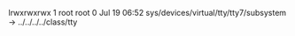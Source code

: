 lrwxrwxrwx 1 root root 0 Jul 19 06:52 sys/devices/virtual/tty/tty7/subsystem -> ../../../../class/tty
